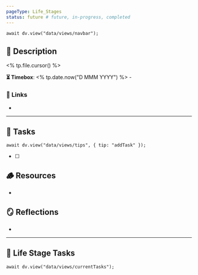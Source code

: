 ```yaml
---
pageType: Life_Stages
status: future # future, in-progress, completed
---
```

```dataviewjs
await dv.view("data/views/navbar");
```
## 📄 Description
<% tp.file.cursor() %>
<!-- Timebox: <start_date> - <end_date> -->
**⏳ Timebox**: <% tp.date.now("D MMM YYYY") %> - 
### 🔗 Links
- 
---
## 📝 Tasks
```dataviewjs
await dv.view("data/views/tips", { tip: "addTask" });
```
- [ ] 
## 🪵 Resources
- 
## 🪞 Reflections
- 
---
## 📝 Life Stage Tasks
```dataviewjs
await dv.view("data/views/currentTasks");
```
